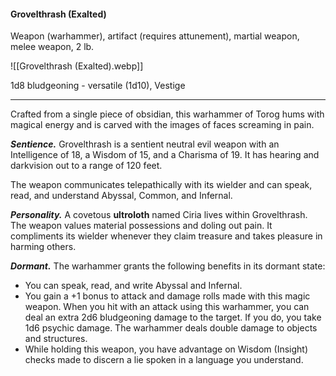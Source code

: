 #### Grovelthrash (Exalted)

Weapon (warhammer), artifact (requires attunement), martial weapon, melee weapon, 2 lb.

![[Grovelthrash (Exalted).webp]]

1d8 bludgeoning  - versatile (1d10), Vestige

---

Crafted from a single piece of obsidian, this warhammer of Torog hums with magical energy and is carved with the images of faces screaming in pain.

***Sentience.*** Grovelthrash is a sentient neutral evil weapon with an Intelligence of 18, a Wisdom of 15, and a Charisma of 19. It has hearing and darkvision out to a range of 120 feet.

The weapon communicates telepathically with its wielder and can speak, read, and understand Abyssal, Common, and Infernal.

***Personality.*** A covetous **ultroloth** named Ciria lives within Grovelthrash. The weapon values material possessions and doling out pain. It compliments its wielder whenever they claim treasure and takes pleasure in harming others.

***Dormant.*** The warhammer grants the following benefits in its dormant state:

- You can speak, read, and write Abyssal and Infernal.
- You gain a +1 bonus to attack and damage rolls made with this magic weapon. When you hit with an attack using this warhammer, you can deal an extra 2d6 bludgeoning damage to the target. If you do, you take 1d6 psychic damage. The warhammer deals double damage to objects and structures.
- While holding this weapon, you have advantage on Wisdom (Insight) checks made to discern a lie spoken in a language you understand.

> #